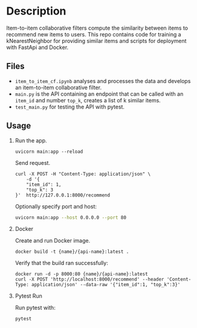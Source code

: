# Description
Item-to-item collaborative filters compute the 
similarity between items to recommend new items to users. 
This repo contains code for training a kNearestNeighbor for providing similar items 
and scripts for deployment with FastApi and Docker.

## Files
- `item_to_item_cf.ipynb` analyses and processes the data and 
develops an item-to-item collaborative filter.
- `main.py` is the API containing an endpoint that can be called with an `item_id` and number `top_k`, 
creates a list of k similar items.
- `test_main.py` for testing the API with pytest.

## Usage

1. Run the app.
    ```commandline
    uvicorn main:app --reload
    ```
   Send request.
    ```commandline
    curl -X POST -H "Content-Type: application/json" \
        -d '{
        "item_id": 1,
        "top_k": 3
    }'  http://127.0.0.1:8000/recommend
    ```

    Optionally specify port and host:
    ```bash
    uvicorn main:app --host 0.0.0.0 --port 80
    ```

3. Docker

   Create and run Docker image.
   ```commandline
   docker build -t {name}/{api-name}:latest .
   ```
   Verify that the build ran successfully:
   ```commandline
   docker run -d -p 8000:80 {name}/{api-name}:latest
   curl -X POST 'http://localhost:8000/recommend' --header 'Content-Type: application/json' --data-raw '{"item_id":1, "top_k":3}'
   ```
4. Pytest Run

   Run pytest with:
   ```
   pytest
   ```